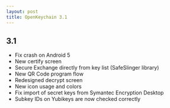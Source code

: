 ```yaml
---
layout: post
title: OpenKeychain 3.1
---
```


## 3.1
  * Fix crash on Android 5
  * New certify screen
  * Secure Exchange directly from key list (SafeSlinger library)
  * New QR Code program flow
  * Redesigned decrypt screen
  * New icon usage and colors
  * Fix import of secret keys from Symantec Encryption Desktop
  * Subkey IDs on Yubikeys are now checked correctly